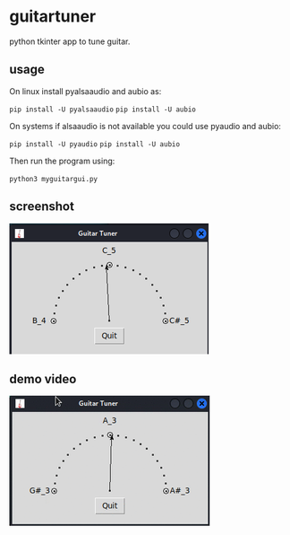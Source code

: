 # guitartuner
python tkinter app to tune guitar. 

## usage

On linux install pyalsaaudio and aubio as:

`pip install -U pyalsaaudio`
`pip install -U aubio`

On systems if alsaaudio is not available you could use pyaudio and aubio:

`pip install -U pyaudio`
`pip install -U aubio`

Then run the program using:

`python3 myguitargui.py`

## screenshot
![alt text](https://github.com/jithesh82/guitartuner/blob/main/screenshot.png)

## demo video
![alt text](https://github.com/jithesh82/guitartuner/blob/main/demo.gif)
